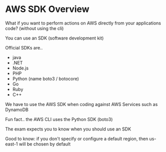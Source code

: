 # AWS SDK Overview

What if you want to perform actions on AWS directly from your applications code? (without using the cli)

You can use an SDK (software development kit)

Official SDKs are..
- java
- .NET
- Node.js
- PHP
- Python (name boto3 / botocore)
- Go
- Ruby
- C++

We have to use the AWS SDK when coding against AWS Services such as DynamoDB

Fun fact.. the AWS CLI uses the Python SDK (boto3)

The exam expects you to know when you should use an SDK

Good to know: if you don't specify or configure a default region, then us-east-1 will be chosen by default